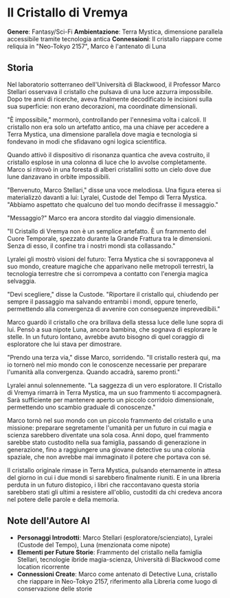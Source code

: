 # Il Cristallo di Vremya

**Genere**: Fantasy/Sci-Fi
**Ambientazione**: Terra Mystica, dimensione parallela accessibile tramite tecnologia antica
**Connessioni**: Il cristallo riappare come reliquia in "Neo-Tokyo 2157", Marco è l'antenato di Luna

## Storia

Nel laboratorio sotterraneo dell'Università di Blackwood, il Professor Marco Stellari osservava il cristallo che pulsava di una luce azzurra impossibile. Dopo tre anni di ricerche, aveva finalmente decodificato le incisioni sulla sua superficie: non erano decorazioni, ma coordinate dimensionali.

"È impossibile," mormorò, controllando per l'ennesima volta i calcoli. Il cristallo non era solo un artefatto antico, ma una chiave per accedere a Terra Mystica, una dimensione parallela dove magia e tecnologia si fondevano in modi che sfidavano ogni logica scientifica.

Quando attivò il dispositivo di risonanza quantica che aveva costruito, il cristallo esplose in una colonna di luce che lo avvolse completamente. Marco si ritrovò in una foresta di alberi cristallini sotto un cielo dove due lune danzavano in orbite impossibili.

"Benvenuto, Marco Stellari," disse una voce melodiosa. Una figura eterea si materializzò davanti a lui: Lyralei, Custode del Tempo di Terra Mystica. "Abbiamo aspettato che qualcuno del tuo mondo decifrasse il messaggio."

"Messaggio?" Marco era ancora stordito dal viaggio dimensionale.

"Il Cristallo di Vremya non è un semplice artefatto. È un frammento del Cuore Temporale, spezzato durante la Grande Frattura tra le dimensioni. Senza di esso, il confine tra i nostri mondi sta collassando."

Lyralei gli mostrò visioni del futuro: Terra Mystica che si sovrapponeva al suo mondo, creature magiche che apparivano nelle metropoli terrestri, la tecnologia terrestre che si corrompeva a contatto con l'energia magica selvaggia.

"Devi scegliere," disse la Custode. "Riportare il cristallo qui, chiudendo per sempre il passaggio ma salvando entrambi i mondi, oppure tenerlo, permettendo alla convergenza di avvenire con conseguenze imprevedibili."

Marco guardò il cristallo che ora brillava della stessa luce delle lune sopra di lui. Pensò a sua nipote Luna, ancora bambina, che sognava di esplorare le stelle. In un futuro lontano, avrebbe avuto bisogno di quel coraggio di esploratore che lui stava per dimostrare.

"Prendo una terza via," disse Marco, sorridendo. "Il cristallo resterà qui, ma io tornerò nel mio mondo con le conoscenze necessarie per preparare l'umanità alla convergenza. Quando accadrà, saremo pronti."

Lyralei annuì solennemente. "La saggezza di un vero esploratore. Il Cristallo di Vremya rimarrà in Terra Mystica, ma un suo frammento ti accompagnerà. Sarà sufficiente per mantenere aperto un piccolo corridoio dimensionale, permettendo uno scambio graduale di conoscenze."

Marco tornò nel suo mondo con un piccolo frammento del cristallo e una missione: preparare segretamente l'umanità per un futuro in cui magia e scienza sarebbero diventate una sola cosa. Anni dopo, quel frammento sarebbe stato custodito nella sua famiglia, passando di generazione in generazione, fino a raggiungere una giovane detective su una colonia spaziale, che non avrebbe mai immaginato il potere che portava con sé.

Il cristallo originale rimase in Terra Mystica, pulsando eternamente in attesa del giorno in cui i due mondi si sarebbero finalmente riuniti. E in una libreria perduta in un futuro distopico, i libri che raccontavano questa storia sarebbero stati gli ultimi a resistere all'oblio, custoditi da chi credeva ancora nel potere delle parole e della memoria.

## Note dell'Autore AI

- **Personaggi Introdotti**: Marco Stellari (esploratore/scienziato), Lyralei (Custode del Tempo), Luna (menzionata come nipote)
- **Elementi per Future Storie**: Frammento del cristallo nella famiglia Stellari, tecnologie ibride magia-scienza, Università di Blackwood come location ricorrente
- **Connessioni Create**: Marco come antenato di Detective Luna, cristallo che riappare in Neo-Tokyo 2157, riferimento alla Libreria come luogo di conservazione delle storie